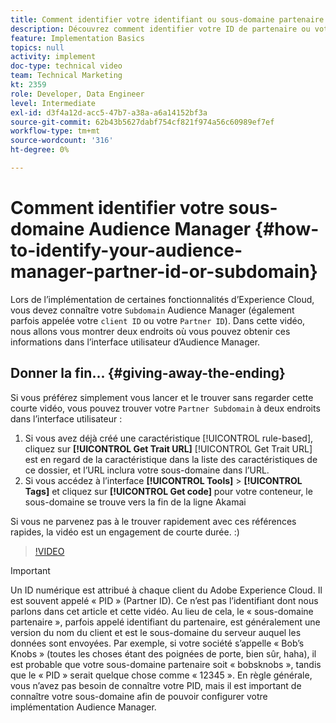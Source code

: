 ```yaml
---
title: Comment identifier votre identifiant ou sous-domaine partenaire
description: Découvrez comment identifier votre ID de partenaire ou votre sous-domaine lors de l’implémentation de certaines fonctionnalités d’Experience Cloud et deux emplacements pour obtenir cet ID dans l’interface utilisateur d’Audience Manager.
feature: Implementation Basics
topics: null
activity: implement
doc-type: technical video
team: Technical Marketing
kt: 2359
role: Developer, Data Engineer
level: Intermediate
exl-id: d3f4a12d-acc5-47b7-a38a-a6a14152bf3a
source-git-commit: 62b43b5627dabf754cf821f974a56c60989ef7ef
workflow-type: tm+mt
source-wordcount: '316'
ht-degree: 0%

---
```


# Comment identifier votre sous-domaine Audience Manager {#how-to-identify-your-audience-manager-partner-id-or-subdomain}

Lors de l’implémentation de certaines fonctionnalités d’Experience Cloud, vous devez connaître votre `Subdomain` Audience Manager (également parfois appelée votre `client ID` ou votre `Partner ID`). Dans cette vidéo, nous allons vous montrer deux endroits où vous pouvez obtenir ces informations dans l’interface utilisateur d’Audience Manager.

## Donner la fin... {#giving-away-the-ending}

Si vous préférez simplement vous lancer et le trouver sans regarder cette courte vidéo, vous pouvez trouver votre `Partner Subdomain` à deux endroits dans l’interface utilisateur :

1. Si vous avez déjà créé une caractéristique [!UICONTROL rule-based], cliquez sur **[!UICONTROL Get Trait URL]**
   [!UICONTROL Get Trait URL] est en regard de la caractéristique dans la liste des caractéristiques de ce dossier, et l’URL inclura votre sous-domaine dans l’URL.
1. Si vous accédez à l’interface **[!UICONTROL Tools]** > **[!UICONTROL Tags]** et cliquez sur **[!UICONTROL Get code]** pour votre conteneur, le sous-domaine se trouve vers la fin de la ligne Akamai

Si vous ne parvenez pas à le trouver rapidement avec ces références rapides, la vidéo est un engagement de courte durée. :)

>[!VIDEO](https://video.tv.adobe.com/v/40887/?quality=12&captions=fre_fr)

>[!IMPORTANT]
>
>Un ID numérique est attribué à chaque client du Adobe Experience Cloud. Il est souvent appelé « PID » (Partner ID). Ce n’est pas l’identifiant dont nous parlons dans cet article et cette vidéo. Au lieu de cela, le « sous-domaine partenaire », parfois appelé identifiant du partenaire, est généralement une version du nom du client et est le sous-domaine du serveur auquel les données sont envoyées. Par exemple, si votre société s’appelle « Bob’s Knobs » (toutes les choses étant des poignées de porte, bien sûr, haha), il est probable que votre sous-domaine partenaire soit « bobsknobs », tandis que le « PID » serait quelque chose comme « 12345 ». En règle générale, vous n’avez pas besoin de connaître votre PID, mais il est important de connaître votre sous-domaine afin de pouvoir configurer votre implémentation Audience Manager.
>
